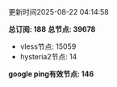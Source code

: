更新时间2025-08-22 04:14:58

**总订阅: 188**
**总节点: 39678**
- vless节点: 15059
- hysteria2节点: 14

**google ping有效节点: 146**
